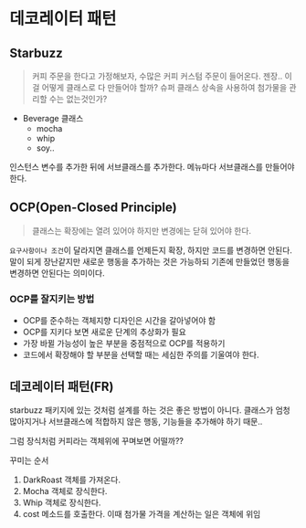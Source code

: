 # 데코레이터 패턴

## Starbuzz
> 커피 주문을 한다고 가정해보자, 수많은 커피 커스텀 주문이 들어온다. 젠장.. 이걸 어떻게 클래스로 다 만들어야 할까?
> 슈퍼 클래스 상속을 사용하여 첨가물을 관리할 수는 없는것인가?

- Beverage 클래스
  - mocha
  - whip
  - soy..

인스턴스 변수를 추가한 뒤에 서브클래스를 추가한다. 메뉴마다 서브클래스를 만들어야 한다.

## OCP(Open-Closed Principle)
> 클래스는 확장에는 열려 있어야 하지만 변경에는 닫혀 있어야 한다.

`요구사항이나 조건`이 달라지면 클래스를 언제든지 확장, 하지만 코드를 변경하면 안된다. 말이 되게 장난같지만 새로운 행동을 추가하는 것은 가능하되 기존에 
만들었던 행동을 변경하면 안된다는 의미이다.

### OCP를 잘지키는 방법

- OCP를 준수하는 객체지향 디자인은 시간을 갈아넣어야 함
- OCP를 지키다 보면 새로운 단계의 추상화가 필요
- 가장 바뀔 가능성이 높은 부분을 중점적으로 OCP를 적용하기
- 코드에서 확장해야 할 부분을 선택할 때는 세심한 주의를 기울여야 한다.

## 데코레이터 패턴(FR)
starbuzz 패키지에 있는 것처럼 설계를 하는 것은 좋은 방법이 아니다. 클래스가 엄청 많아지거나 서브클래스에 적합하지 않은 행동, 기능들을 추가해야 하기 때문..

그럼 장식처럼 커피라는 객체위에 꾸며보면 어떨까??

꾸미는 순서
1. DarkRoast 객체를 가져온다.
2. Mocha 객체로 장식한다.
3. Whip 객체로 장식한다.
4. cost 메소드를 호출한다. 이때 첨가물 가격을 계산하는 일은 객체에 위임